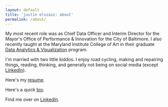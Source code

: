 ```yaml
---
layout: default
title: 'justin elszasz: about'
permalink: /about/
---
```


My most recent role was as Chief Data Officer and Interim Director for the Mayor's Office of Performance & Innovation for the City of Baltimore. I also recently taught at the Maryland Institute College of Art in their graduate [Data Analytics & Visualization](https://www.mica.edu/graduate-programs/data-analytics-and-visualization-mps/) program.

I'm married with two little kiddos. I enjoy road cycling, making and repairing things, reading, thinking, and generally not being on social media (except [LinkedIn](https://www.linkedin.com/in/justinelszasz/)). 

Here's my [resume](https://drive.google.com/file/d/1UmRYHn0LYQ-RYfXfZROk4f5pHHudk3FC/view?usp=sharing).

Here's a quick [bio](https://docs.google.com/document/d/1YV9a9LUMPcRLqWlIrI5RWEa1-SsrhnRFKkk5j_0VeAk/edit?usp=sharing).

Find me over on [LinkedIn](https://www.linkedin.com/in/justinelszasz).
